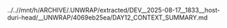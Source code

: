 ../..//mnt/h/ARCHIVE/.UNWRAP/extracted/DEV__2025-08-17__1833__host-duri-head/__UNWRAP/4069eb25ea/DAY12_CONTEXT_SUMMARY.md